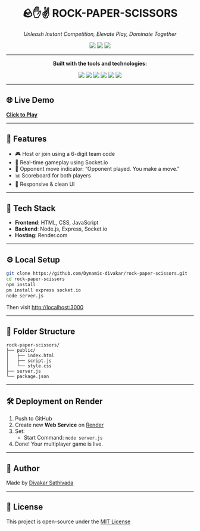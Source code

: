 
<h1 align="center">🪨✋✌️ ROCK-PAPER-SCISSORS</h1>

<p align="center">
  <em>Unleash Instant Competition, Elevate Play, Dominate Together</em>
</p>

<p align="center">
  <img src="https://img.shields.io/badge/last%20commit-today-blue?style=flat-square" />
  <img src="https://img.shields.io/badge/javascript-61.4%25-yellow?style=flat-square" />
  <img src="https://img.shields.io/badge/languages-3-blue?style=flat-square" />
</p>

---

<p align="center"><strong>Built with the tools and technologies:</strong></p>

<p align="center">
  <img src="https://img.shields.io/badge/Express-black?style=for-the-badge&logo=express&logoColor=white" />
  <img src="https://img.shields.io/badge/JSON-5E5C5C?style=for-the-badge&logo=json&logoColor=white" />
  <img src="https://img.shields.io/badge/Socket.io-black?style=for-the-badge&logo=socket.io&logoColor=white" />
  <img src="https://img.shields.io/badge/npm-CB3837?style=for-the-badge&logo=npm&logoColor=white" />
  <img src="https://img.shields.io/badge/JavaScript-yellow?style=for-the-badge&logo=javascript&logoColor=black" />
  <img src="https://img.shields.io/badge/Socket-purple?style=for-the-badge" />
</p>

---

## 🌐 Live Demo

[**Click to Play**](https://rock-paper-scissors-2dfz.onrender.com)

---

## 🚀 Features

- 🎮 Host or join using a 6-digit team code
- 🔁 Real-time gameplay using Socket.io
- 🧠 Opponent move indicator: “Opponent played. You make a move.”
- 📊 Scoreboard for both players
- 📱 Responsive & clean UI

---

## 🧠 Tech Stack

- **Frontend**: HTML, CSS, JavaScript
- **Backend**: Node.js, Express, Socket.io
- **Hosting**: Render.com

---

## ⚙️ Local Setup

```bash
git clone https://github.com/Dynamic-divakar/rock-paper-scissors.git
cd rock-paper-scissors
npm install
pm install express socket.io
node server.js
```

Then visit [http://localhost:3000](http://localhost:3000)

---

## 📁 Folder Structure

```
rock-paper-scissors/
├── public/
│   ├── index.html
│   ├── script.js
│   └── style.css
├── server.js
└── package.json
```

---

## 🛠 Deployment on Render

1. Push to GitHub
2. Create new **Web Service** on [Render](https://render.com)
3. Set:
   - Start Command: `node server.js`
4. Done! Your multiplayer game is live.

---

## 👤 Author

Made by [Divakar Sathivada](https://github.com/Dynamic-divakar)

---

## 📜 License

This project is open-source under the [MIT License](LICENSE)
